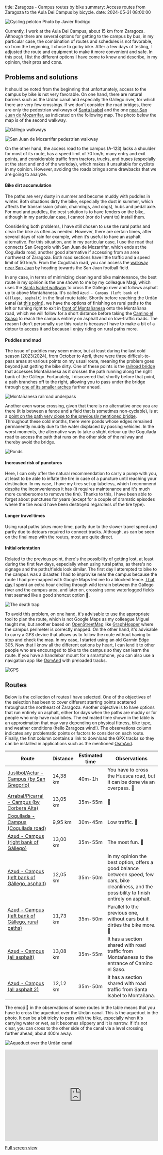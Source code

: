 title: Zaragoza - Campus routes by bike
summary: Access routes from Zaragoza to the Aula Dei Campus by bicycle.
date: 2024-05-31 08:00:00

![Cycling peloton](/images/posts/2024-05-31_campus_aula_dei_en_bici/peloton.jpg)
Photo by Javier Rodrigo

Currently, I work at the Aula Dei Campus, about 15 km from Zaragoza. Although there are several options for getting to the campus by bus, in my particular case, the combination of routes and schedules is not favorable, so from the beginning, I chose to go by bike. After a few days of testing, I adjusted the route and equipment to make it more convenient and safe. In this post, I list the different options I have come to know and describe, in my opinion, their pros and cons.

## Problems and solutions

It should be noted from the beginning that unfortunately, access to the campus by bike is not very favorable. On one hand, there are natural barriers such as the Urdán canal and especially the Gállego river, for which there are very few crossings. If we don't consider the road bridges, there are only the pedestrian walkways of [Santa Isabel](https://osm.org/go/b_84LYjOF-?m=) and the one [near San Juan de Mozarrifar](https://osm.org/go/b_85hJ7oE-?m=), as indicated on the following map. The photo below the map is of the second walkway.

![Gállego walkways](/images/posts/2024-05-31_campus_aula_dei_en_bici/pasarelas_gallego.png)

![San Juan de Mozarrifar pedestrian walkway](/images/posts/2024-05-31_campus_aula_dei_en_bici/paso_peatonal_san_juan.jpg)

On the other hand, the access road to the campus (A-123) lacks a shoulder for most of its route, has a speed limit of 70 km/h, many entry and exit points, and considerable traffic from tractors, trucks, and buses (especially at the start and end of the workday), which makes it unsuitable for cyclists in my opinion. However, avoiding the roads brings some drawbacks that we are going to analyze.

#### Bike dirt accumulation

The paths are very dusty in summer and become muddy with puddles in winter. Both situations dirty the bike, especially the dust in summer, which affects the transmission (chain, chainrings, and cogs), hubs and pedal axle. For mud and puddles, the best solution is to have fenders on the bike, although in my particular case, I cannot (nor do I want to) install them.

Considering both problems, I have still chosen to use the rural paths and clean the bike as often as needed. However, there are certain times, after several days of rain for example, when it’s useful to have an asphalt alternative. For this situation, and in my particular case, I use the road that connects San Gregorio with San Juan de Mozarrifar, which ends at the Cogullada road, another good alternative if accessing from an area northwest of Zaragoza. Both road sections have little traffic and a speed limit of 50 km/h. From the Cogullada road, you can access the [walkway near San Juan](https://osm.org/go/b_85hJ7oE-?m=) by heading towards the San Juan football field.

In any case, in terms of minimizing cleaning and bike maintenance, the best route in my opinion is the one shown to me by my colleague Magí, which uses the [Santa Isabel walkway](https://osm.org/go/b_84LYjOF-?m=) to cross the Gállego river and follows asphalt up to above Montañanesa. It's called `Azud - Campus (left bank of Gállego, asphalt)` in the final route table. Shortly before reaching the Urdán canal (at [this point](https://osm.org/go/b_8406Z8?m=)), we have the options of finishing on rural paths to the left or turning right to exit in [front of Montañanesa](https://osm.org/go/b_842C5~g-?m=) onto the Montañana road, which we will follow for a short distance before taking the [Camino el Soaso](https://osm.org/go/b_842ylME-?m=) to reach the campus entirely on asphalt and on low-traffic roads. The reason I don't personally use this route is because I have to make a bit of a detour to access it and because I enjoy riding on rural paths more.

#### Puddles and mud

The issue of puddles may seem minor, but at least during the last cold season (2023/2024), from October to April, there were three difficult-to-pass areas at various points on my usual route, meaning the problem goes beyond just getting the bike dirty. One of these points is the [railroad bridge](https://osm.org/go/b_841ChW5?m=) that accesses Montañanesa as it crosses the path running along the right bank of the Gállego. Fortunately, I discovered that shortly before that point, a path branches off to the right, allowing you to pass under the bridge through [one of its smaller arches](https://osm.org/go/b_840dYW?m=) further ahead.

![Montañanesa railroad underpass](/images/posts/2024-05-31_campus_aula_dei_en_bici/paso_bajo_ferrocarril_montananesa.jpg)

Another even worse crossing, given that there is no alternative once you are there (it is between a fence and a field that is sometimes non-cyclable), is at a [point on the path very close to the previously mentioned bridge](https://osm.org/go/b_84fr992?m=). Throughout these cold months, there were ponds whose edges remained permanently muddy due to the water displaced by passing vehicles. In the worst moments, the alternative was to take a slight detour up the Cogullada road to access the path that runs on the other side of the railway and thereby avoid the bridge.

![Ponds](/images/posts/2024-05-31_campus_aula_dei_en_bici/lagunas.jpg)

#### Increased risk of punctures

Here, I can only offer the natural recommendation to carry a pump with you, at least to be able to inflate the tire in case of a puncture until reaching your destination. In my case, I have my tires set up tubeless, which I recommend despite the inconveniences it has (it requires maintenance and it's much more cumbersome to remove the tire). Thanks to this, I have been able to forget about punctures for years (except for a couple of dramatic episodes where the tire would have been destroyed regardless of the tire type).

#### Longer travel times

Using rural paths takes more time, partly due to the slower travel speed and partly due to detours required to connect tracks. Although, as can be seen on the final map with the routes, most are quite direct.

#### Initial orientation

Related to the previous point, there's the possibility of getting lost, at least during the first few days, especially when using rural paths, as there's no signage and the paths/fields look similar. The first day I attempted to bike to the campus was a disaster. I had to improvise near the campus because the route I had pre-mapped with Google Maps led me to a blocked fence. [That day](https://connect.garmin.com/modern/activity/11031310117) I spent an extra hour circling through wild terrain between the Gállego river and the campus area, and later on, crossing some waterlogged fields that seemed like a good shortcut option 🤦.

![The death trap](/images/posts/2024-05-31_campus_aula_dei_en_bici/trampa.png)

To avoid this problem, on one hand, it's advisable to use the appropriate tool to plan the route, which is not Google Maps as my colleague Miguel taught me, but another based on [OpenStreetMap](https://www.openstreetmap.org/) like [GraphHopper](https://graphhopper.com/maps) where the campus perimeter is correctly mapped. On the other hand, it's advisable to carry a GPS device that allows us to follow the route without having to stop and check the map. In my case, I started using an old Garmin Edge 305. Now that I know all the different options by heart, I can lend it to other people who are encouraged to bike to the campus so they can learn the route. If you have a handlebar mount for a smartphone, you can also use a navigation app like [OsmAnd](https://play.google.com/store/apps/details?id=net.osmand) with preloaded tracks.

![GPS](/images/posts/2024-05-31_campus_aula_dei_en_bici/gps.jpg)

## Routes

Below is the collection of routes I have selected. One of the objectives of the selection has been to cover different starting points scattered throughout the northeast of Zaragoza. Another objective is to have options that run entirely on asphalt, either for days when the paths are muddy or for people who only have road bikes. The estimated time shown in the table is an approximation that may vary depending on physical fitness, bike type, and weather conditions (hello Zaragoza wind!). The observations column indicates any problematic points or factors to consider on each route. Finally, the first column contains a link to download the GPX tracks so they can be installed in applications such as the mentioned [OsmAnd](https://play.google.com/store/apps/details?id=net.osmand).

| Route | Distance | Estimated time | Observations |
|------|-----------|----------------|--------------|
|[Juslibol/Actur - Campus (by San Gregorio)](/files/posts/2024-05-31_campus_aula_dei_en_bici/Juslibol-Actur---Campus-(por-San-Gregorio).gpx)|14,38 km|40m-1h|You have to cross the Huesca road, but it can be done via an overpass. 🚧|
|[Arrabal/Picarral - Campus (by Corbera Alta)](/files/posts/2024-05-31_campus_aula_dei_en_bici/Arrabal-Picarral---Campus-(por-Corbera-Alta).gpx)|13,05 km|35m-55m|🚧|
|[Cogullada - Campus (Cogullada road)](/files/posts/2024-05-31_campus_aula_dei_en_bici/Cogullada---Campus-(Carretera-Cogullada).gpx)|9,95 km|30m-45m|Low traffic. 🚧|
|[Azud - Campus (right bank of Gállego)](/files/posts/2024-05-31_campus_aula_dei_en_bici/Azud---Campus-(por-margen-der.-Gállego).gpx)|13,00 km|35m-55m|The most fun. 🚧|
|[Azud - Campus (left bank of Gállego, asphalt)](/files/posts/2024-05-31_campus_aula_dei_en_bici/Azud---Campus-(margen-izq.-Gállego,-asfalto).gpx)|12,05 km|35m-50m|In my opinion the best option, offers a good balance between speed, few cars, bike cleanliness, and the possibility to finish entirely on asphalt.|
|[Azud - Campus (left bank of Gállego, rural paths)](/files/posts/2024-05-31_campus_aula_dei_en_bici/Azud---Campus-(margen-izq.-Gállego,-caminos).gpx)|11,73 km|35m-50m|Parallel to the previous one, without cars but it dirties the bike more. 🚧|
|[Azud - Campus (all asphalt)](/files/posts/2024-05-31_campus_aula_dei_en_bici/Azud---Campus-(todo-asfalto).gpx)|13,08 km|35m-55m|It has a section shared with road traffic from Montañanesa to the entrance of Camino el Saso.|
|[Azud - Campus (all asphalt 2)](/files/posts/2024-05-31_campus_aula_dei_en_bici/Azud---Campus-(todo-asfalto-2).gpx)|12,12 km|35m-50m|It has a section shared with road traffic from Santa Isabel to Montañana.|

The emoji 🚧 in the observations of some routes in the table means that you have to cross the aqueduct over the Urdán canal. This is the aqueduct in the photo. It can be a bit tricky to pass with the bike, especially when it's carrying water or wet, as it becomes slippery and it is narrow. If it's not clear, you can cross to the other side of the canal via a level crossing further ahead, about 400m away.

![Aqueduct over the Urdán canal](/images/posts/2024-05-31_campus_aula_dei_en_bici/acueducto_acequia_urdan.jpg)

<iframe width="100%" height="300px" frameborder="0" allowfullscreen allow="geolocation" src="https://umap.openstreetmap.fr/es/map/vias-zaragoza-campus-en-bicicleta_1071113?scaleControl=false&miniMap=false&scrollWheelZoom=false&zoomControl=true&editMode=disabled&moreControl=true&searchControl=null&tilelayersControl=null&embedControl=null&datalayersControl=true&onLoadPanel=none&captionBar=false&captionMenus=true"></iframe><p><a href="https://umap.openstreetmap.fr/es/map/vias-zaragoza-campus-en-bicicleta_1071113?scaleControl=false&miniMap=false&scrollWheelZoom=true&zoomControl=true&editMode=disabled&moreControl=true&searchControl=null&tilelayersControl=null&embedControl=null&datalayersControl=true&onLoadPanel=none&captionBar=false&captionMenus=true">Full screen view</a></p>